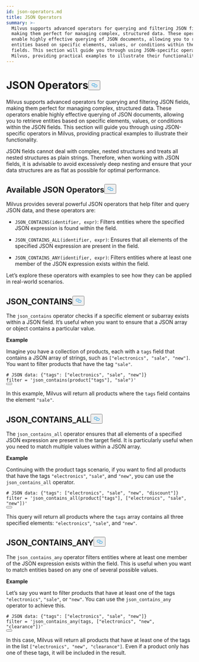 ```yaml
---
id: json-operators.md
title: JSON Operators
summary: >-
  Milvus supports advanced operators for querying and filtering JSON fields,
  making them perfect for managing complex, structured data. These operators
  enable highly effective querying of JSON documents, allowing you to retrieve
  entities based on specific elements, values, or conditions within the JSON
  fields. This section will guide you through using JSON-specific operators in
  Milvus, providing practical examples to illustrate their functionality.
---
```

<h1 id="JSON-Operators" class="common-anchor-header">JSON Operators<button data-href="#JSON-Operators" class="anchor-icon" translate="no">
      <svg translate="no"
        aria-hidden="true"
        focusable="false"
        height="20"
        version="1.1"
        viewBox="0 0 16 16"
        width="16"
      >
        <path
          fill="#0092E4"
          fill-rule="evenodd"
          d="M4 9h1v1H4c-1.5 0-3-1.69-3-3.5S2.55 3 4 3h4c1.45 0 3 1.69 3 3.5 0 1.41-.91 2.72-2 3.25V8.59c.58-.45 1-1.27 1-2.09C10 5.22 8.98 4 8 4H4c-.98 0-2 1.22-2 2.5S3 9 4 9zm9-3h-1v1h1c1 0 2 1.22 2 2.5S13.98 12 13 12H9c-.98 0-2-1.22-2-2.5 0-.83.42-1.64 1-2.09V6.25c-1.09.53-2 1.84-2 3.25C6 11.31 7.55 13 9 13h4c1.45 0 3-1.69 3-3.5S14.5 6 13 6z"
        ></path>
      </svg>
    </button></h1><p>Milvus supports advanced operators for querying and filtering JSON fields, making them perfect for managing complex, structured data. These operators enable highly effective querying of JSON documents, allowing you to retrieve entities based on specific elements, values, or conditions within the JSON fields. This section will guide you through using JSON-specific operators in Milvus, providing practical examples to illustrate their functionality.</p>
<div class="alert note">
<p>JSON fields cannot deal with complex, nested structures and treats all nested structures as plain strings. Therefore, when working with JSON fields, it is advisable to avoid excessively deep nesting and ensure that your data structures are as flat as possible for optimal performance.</p>
</div>
<h2 id="Available-JSON-Operators" class="common-anchor-header">Available JSON Operators<button data-href="#Available-JSON-Operators" class="anchor-icon" translate="no">
      <svg translate="no"
        aria-hidden="true"
        focusable="false"
        height="20"
        version="1.1"
        viewBox="0 0 16 16"
        width="16"
      >
        <path
          fill="#0092E4"
          fill-rule="evenodd"
          d="M4 9h1v1H4c-1.5 0-3-1.69-3-3.5S2.55 3 4 3h4c1.45 0 3 1.69 3 3.5 0 1.41-.91 2.72-2 3.25V8.59c.58-.45 1-1.27 1-2.09C10 5.22 8.98 4 8 4H4c-.98 0-2 1.22-2 2.5S3 9 4 9zm9-3h-1v1h1c1 0 2 1.22 2 2.5S13.98 12 13 12H9c-.98 0-2-1.22-2-2.5 0-.83.42-1.64 1-2.09V6.25c-1.09.53-2 1.84-2 3.25C6 11.31 7.55 13 9 13h4c1.45 0 3-1.69 3-3.5S14.5 6 13 6z"
        ></path>
      </svg>
    </button></h2><p>Milvus provides several powerful JSON operators that help filter and query JSON data, and these operators are:</p>
<ul>
<li><p><code translate="no">JSON_CONTAINS(identifier, expr)</code>: Filters entities where the specified JSON expression is found within the field.</p></li>
<li><p><code translate="no">JSON_CONTAINS_ALL(identifier, expr)</code>: Ensures that all elements of the specified JSON expression are present in the field.</p></li>
<li><p><code translate="no">JSON_CONTAINS_ANY(identifier, expr)</code>: Filters entities where at least one member of the JSON expression exists within the field.</p></li>
</ul>
<p>Let’s explore these operators with examples to see how they can be applied in real-world scenarios.</p>
<h2 id="JSONCONTAINS" class="common-anchor-header">JSON_CONTAINS<button data-href="#JSONCONTAINS" class="anchor-icon" translate="no">
      <svg translate="no"
        aria-hidden="true"
        focusable="false"
        height="20"
        version="1.1"
        viewBox="0 0 16 16"
        width="16"
      >
        <path
          fill="#0092E4"
          fill-rule="evenodd"
          d="M4 9h1v1H4c-1.5 0-3-1.69-3-3.5S2.55 3 4 3h4c1.45 0 3 1.69 3 3.5 0 1.41-.91 2.72-2 3.25V8.59c.58-.45 1-1.27 1-2.09C10 5.22 8.98 4 8 4H4c-.98 0-2 1.22-2 2.5S3 9 4 9zm9-3h-1v1h1c1 0 2 1.22 2 2.5S13.98 12 13 12H9c-.98 0-2-1.22-2-2.5 0-.83.42-1.64 1-2.09V6.25c-1.09.53-2 1.84-2 3.25C6 11.31 7.55 13 9 13h4c1.45 0 3-1.69 3-3.5S14.5 6 13 6z"
        ></path>
      </svg>
    </button></h2><p>The <code translate="no">json_contains</code> operator checks if a specific element or subarray exists within a JSON field. It’s useful when you want to ensure that a JSON array or object contains a particular value.</p>
<p><strong>Example</strong></p>
<p>Imagine you have a collection of products, each with a <code translate="no">tags</code> field that contains a JSON array of strings, such as <code translate="no">[&quot;electronics&quot;, &quot;sale&quot;, &quot;new&quot;]</code>. You want to filter products that have the tag <code translate="no">&quot;sale&quot;</code>.</p>
<pre><code translate="no" class="language-python"><span class="hljs-comment"># JSON data: {&quot;tags&quot;: [&quot;electronics&quot;, &quot;sale&quot;, &quot;new&quot;]}</span>
<span class="hljs-built_in">filter</span> = <span class="hljs-string">&#x27;json_contains(product[&quot;tags&quot;], &quot;sale&quot;)&#x27;</span>
<button class="copy-code-btn"></button></code></pre>
<p>In this example, Milvus will return all products where the <code translate="no">tags</code> field contains the element <code translate="no">&quot;sale&quot;</code>.</p>
<h2 id="JSONCONTAINSALL" class="common-anchor-header">JSON_CONTAINS_ALL<button data-href="#JSONCONTAINSALL" class="anchor-icon" translate="no">
      <svg translate="no"
        aria-hidden="true"
        focusable="false"
        height="20"
        version="1.1"
        viewBox="0 0 16 16"
        width="16"
      >
        <path
          fill="#0092E4"
          fill-rule="evenodd"
          d="M4 9h1v1H4c-1.5 0-3-1.69-3-3.5S2.55 3 4 3h4c1.45 0 3 1.69 3 3.5 0 1.41-.91 2.72-2 3.25V8.59c.58-.45 1-1.27 1-2.09C10 5.22 8.98 4 8 4H4c-.98 0-2 1.22-2 2.5S3 9 4 9zm9-3h-1v1h1c1 0 2 1.22 2 2.5S13.98 12 13 12H9c-.98 0-2-1.22-2-2.5 0-.83.42-1.64 1-2.09V6.25c-1.09.53-2 1.84-2 3.25C6 11.31 7.55 13 9 13h4c1.45 0 3-1.69 3-3.5S14.5 6 13 6z"
        ></path>
      </svg>
    </button></h2><p>The <code translate="no">json_contains_all</code> operator ensures that all elements of a specified JSON expression are present in the target field. It is particularly useful when you need to match multiple values within a JSON array.</p>
<p><strong>Example</strong></p>
<p>Continuing with the product tags scenario, if you want to find all products that have the tags <code translate="no">&quot;electronics&quot;</code>, <code translate="no">&quot;sale&quot;</code>, and <code translate="no">&quot;new&quot;</code>, you can use the <code translate="no">json_contains_all</code> operator.</p>
<pre><code translate="no" class="language-python"><span class="hljs-comment"># JSON data: {&quot;tags&quot;: [&quot;electronics&quot;, &quot;sale&quot;, &quot;new&quot;, &quot;discount&quot;]}</span>
<span class="hljs-built_in">filter</span> = <span class="hljs-string">&#x27;json_contains_all(product[&quot;tags&quot;], [&quot;electronics&quot;, &quot;sale&quot;, &quot;new&quot;])&#x27;</span>
<button class="copy-code-btn"></button></code></pre>
<p>This query will return all products where the <code translate="no">tags</code> array contains all three specified elements: <code translate="no">&quot;electronics&quot;</code>, <code translate="no">&quot;sale&quot;</code>, and <code translate="no">&quot;new&quot;</code>.</p>
<h2 id="JSONCONTAINSANY" class="common-anchor-header">JSON_CONTAINS_ANY<button data-href="#JSONCONTAINSANY" class="anchor-icon" translate="no">
      <svg translate="no"
        aria-hidden="true"
        focusable="false"
        height="20"
        version="1.1"
        viewBox="0 0 16 16"
        width="16"
      >
        <path
          fill="#0092E4"
          fill-rule="evenodd"
          d="M4 9h1v1H4c-1.5 0-3-1.69-3-3.5S2.55 3 4 3h4c1.45 0 3 1.69 3 3.5 0 1.41-.91 2.72-2 3.25V8.59c.58-.45 1-1.27 1-2.09C10 5.22 8.98 4 8 4H4c-.98 0-2 1.22-2 2.5S3 9 4 9zm9-3h-1v1h1c1 0 2 1.22 2 2.5S13.98 12 13 12H9c-.98 0-2-1.22-2-2.5 0-.83.42-1.64 1-2.09V6.25c-1.09.53-2 1.84-2 3.25C6 11.31 7.55 13 9 13h4c1.45 0 3-1.69 3-3.5S14.5 6 13 6z"
        ></path>
      </svg>
    </button></h2><p>The <code translate="no">json_contains_any</code> operator filters entities where at least one member of the JSON expression exists within the field. This is useful when you want to match entities based on any one of several possible values.</p>
<p><strong>Example</strong></p>
<p>Let’s say you want to filter products that have at least one of the tags <code translate="no">&quot;electronics&quot;</code>, <code translate="no">&quot;sale&quot;</code>, or <code translate="no">&quot;new&quot;</code>. You can use the <code translate="no">json_contains_any</code> operator to achieve this.</p>
<pre><code translate="no" class="language-python"><span class="hljs-comment"># JSON data: {&quot;tags&quot;: [&quot;electronics&quot;, &quot;sale&quot;, &quot;new&quot;]}</span>
<span class="hljs-built_in">filter</span> = <span class="hljs-string">&#x27;json_contains_any(tags, [&quot;electronics&quot;, &quot;new&quot;, &quot;clearance&quot;])&#x27;</span>
<button class="copy-code-btn"></button></code></pre>
<p>In this case, Milvus will return all products that have at least one of the tags in the list <code translate="no">[&quot;electronics&quot;, &quot;new&quot;, &quot;clearance&quot;]</code>. Even if a product only has one of these tags, it will be included in the result.</p>
